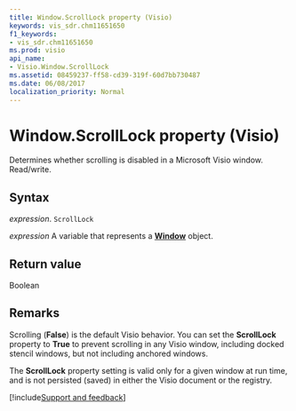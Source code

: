 ```yaml
---
title: Window.ScrollLock property (Visio)
keywords: vis_sdr.chm11651650
f1_keywords:
- vis_sdr.chm11651650
ms.prod: visio
api_name:
- Visio.Window.ScrollLock
ms.assetid: 08459237-ff58-cd39-319f-60d7bb730487
ms.date: 06/08/2017
localization_priority: Normal
---
```



# Window.ScrollLock property (Visio)

Determines whether scrolling is disabled in a Microsoft Visio window. Read/write.


## Syntax

_expression_. `ScrollLock`

_expression_ A variable that represents a **[Window](Visio.Window.md)** object.


## Return value

Boolean


## Remarks

Scrolling (**False**) is the default Visio behavior. You can set the **ScrollLock** property to **True** to prevent scrolling in any Visio window, including docked stencil windows, but not including anchored windows.

The  **ScrollLock** property setting is valid only for a given window at run time, and is not persisted (saved) in either the Visio document or the registry.

[!include[Support and feedback](~/includes/feedback-boilerplate.md)]